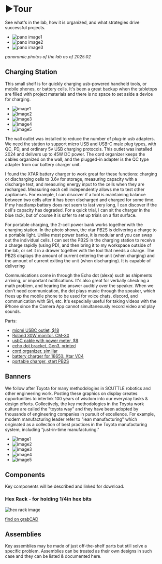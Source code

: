 # ►Tour
See what's in the lab, how it is organized, and what strategies drive successful projects.

- ![pano image1](img/img_pano1.jpg)
- ![pano image2](img/img_pano2.jpg)
- ![pano image3](img/img_pano3.jpg)
  
_panoramic photos of the lab as of 2025.02_

## Charging Station
This small shelf is for quickly charging usb-powered handheld tools, or mobile phones, or battery cells.  It's been a great backup when the tabletops are filled with project materials and there is no space to set aside a device for charging.

- ![image1](img/pic_charge01.jpg)
- ![image2](img/pic_charge02.jpg)
- ![image3](img/pic_charge03.jpg)
- ![image4](img/pic_charge04.jpg)
- ![image5](img/pic_charge05.jpg)

The wall outlet was installed to reduce the number of plug-in usb adapters.  We need the station to support micro USB and USB-C male plug types, with QC, PD, and ordinary 5v USB charging protocols. This outlet was installed 2024 and delivers up to 45W DC power.  The cord organizer keeps the cables organized on the wall, and the plugged-in adapter is the QC type adapter from our battery charger unit.  

I found the XTAR battery charger to work great for these functions:  charging or discharging cells to 3.6v for storage, measuring capacity with a discharge test, and measuring energy input to the cells when they are recharged.  Measuring each cell independently allows me to test other appliances.  For example, I can discover if a tool is maintaining balance between two cells after it has been discharged and charged for some time.  If my headlamp battery does not seem to last very long, I can discover if the cell's capacity has degraded.  For a quick trial, I can sit the charger in the blue rack, but of course it is safer to set up trials on a flat surface.

For portable charging, the 2-cell power bank works together with the charging station.  In the photo shown, the xtar PB2S is delivering a charge to a portable light.  Unlike most power banks, it is modular and you can swap out the individual cells.  I can set the PB2S in the charging station to receive a charge rapidly (using PD), and then bring it to my workspace outside of the lab, or set it in a drawer together with the tool that needs a charge.  The PB2S displays the amount of current entering the unit (when charging) and the amount of current exiting the unit (when discharging).  It is capable of delivering

Communications come in through the Echo dot (alexa) such as shipments arriving, or important notifications.  It's also great for verbally checking a math problem, and hearing the answer audibly over the speaker.  When we don't need communication, the dot plays music through the speaker, which frees up the mobile phone to be used for voice chats, discord, and communication with Siri, etc.  It's especially useful for taking videos with the iPhone since the Camera App cannot simultaneously record video and play sounds.

Parts:
* [micmi USBC outlet, $18](https://amzn.to/436Ye7F)
* [Roland 30W monitor. CM-30](https://amzn.to/415gYCO)
* [usbC cable with power meter, $8](https://amzn.to/415gYCO)
* [echo dot bracket, Gen3, printed](https://grabcad.com/library/dot_bracket-1)
* [cord organizer, similiar](https://amzn.to/3QbFX1i)
* [battery charger for 18650, Xtar VC4](https://amzn.to/3EssvTP)
* [portable charger, xtart PB2S](https://amzn.to/41bTRFN)

## Banners

We follow after Toyota for many methodologies in SCUTTLE robotics and other engineering work. Posting these graphics on display creates opportunities to interlink 100 years of wisdom into our everyday tasks & design efforts.  Collectively, the key methodologies in the Toyota work culture are called the "toyota way" and they have been adopted by thousands of engineering companies in pursuit of excellence.  For example, modern manufacturing leader refer to "lean manufacturing" which originated as a collection of best practices in the Toyota manufacturing system, including "just-in-time manufacturing."  

- ![image1](img/banner_toyota_5s.jpg)
- ![image2](img/banner_toyota_genchi.jpg)
- ![image3](img/banner_toyota_kaizen.jpg)
- ![image4](img/banner_toyota_pdca.jpg)
- ![image5](img/banner_toyota_yokoten.jpg)

## Components
Key components will be described and linked for download.

### Hex Rack - for holding 1/4in hex bits
![hex rack image](img/img_hexRack.jpg)

[find on grabCAD](https://grabcad.com/library/hexrack-1)

## Assemblies
Key assemblies may be made of just off-the-shelf parts but still solve a specific problem.  Assemblies can be treated as their own designs in such case and they can be listed & documented here.

